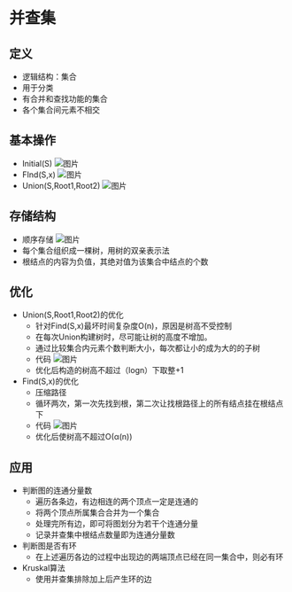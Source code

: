 # 并查集
## 定义
- 逻辑结构：集合
- 用于分类
- 有合并和查找功能的集合
- 各个集合间元素不相交
## 基本操作
- Initial(S) ![图片](./并查集-幕布图片-826685-751604.jpg)
- FInd(S,x) ![图片](./并查集-幕布图片-65993-676264.jpg)
- Union(S,Root1,Root2) ![图片](./并查集-幕布图片-605592-197495.jpg)
## 存储结构
- 顺序存储 ![图片](./并查集-幕布图片-301226-436026.jpg)
- 每个集合组织成一棵树，用树的双亲表示法
- 根结点的内容为负值，其绝对值为该集合中结点的个数
## 优化
- Union(S,Root1,Root2)的优化
    - 针对Find(S,x)最坏时间复杂度O(n)，原因是树高不受控制
    - 在每次Union构建树时，尽可能让树的高度不增加。
    - 通过比较集合内元素个数判断大小，每次都让小的成为大的的子树
    - 代码 ![图片](./并查集-幕布图片-598142-779632.jpg)
    - 优化后构造的树高不超过（logn）下取整+1
- Find(S,x)的优化
    - 压缩路径
    - 循环两次，第一次先找到根，第二次让找根路径上的所有结点挂在根结点下
    - 代码 ![图片](./并查集-幕布图片-508116-160567.jpg)
    - 优化后使树高不超过O(α(n))
## 应用
- 判断图的连通分量数
    - 遍历各条边，有边相连的两个顶点一定是连通的
    - 将两个顶点所属集合合并为一个集合
    - 处理完所有边，即可将图划分为若干个连通分量
    - 记录并查集中根结点数量即为连通分量数
- 判断图是否有环
    - 在上述遍历各边的过程中出现边的两端顶点已经在同一集合中，则必有环
- Kruskal算法
    - 使用并查集排除加上后产生环的边